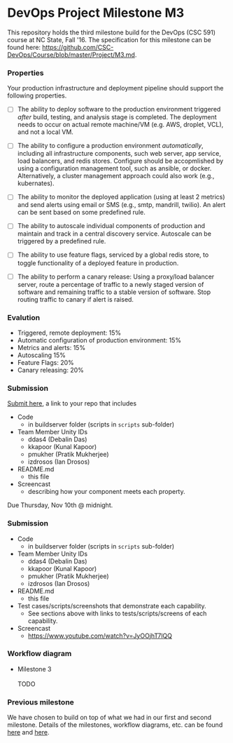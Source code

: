 # DevOps Project Milestone M3
This repository holds the third milestone build for the DevOps (CSC 591) course at NC State, Fall '16. The specification for this milestone can be found here: https://github.com/CSC-DevOps/Course/blob/master/Project/M3.md.

### Properties

Your production infrastructure and deployment pipeline should support the following properties.

- [ ] The ability to deploy software to the production environment triggered *after* build, testing, and analysis stage is completed. The deployment needs to occur on actual remote machine/VM (e.g. AWS, droplet, VCL), and not a local VM.

- [ ] The ability to configure a production environment *automatically*, including all infrastructure components, such web server, app service, load balancers, and redis stores. Configure should be accopmlished by using a configuration management tool, such as ansible, or docker. Alternatively, a cluster management approach could also work (e.g., kubernates).

- [ ] The ability to monitor the deployed application (using at least 2 metrics) and send alerts using email or SMS (e.g., smtp, mandrill, twilio). An alert can be sent based on some predefined rule.

- [ ] The ability to autoscale individual components of production and maintain and track in a central discovery service. Autoscale can be triggered by a predefined rule.

- [ ] The ability to use feature flags, serviced by a global redis store, to toggle functionality of a deployed feature in production.

- [ ] The ability to perform a canary release: Using a proxy/load balancer server, route a percentage of traffic to a newly staged version of software and remaining traffic to a stable version of software. Stop routing traffic to canary if alert is raised.

### Evalution

* Triggered, remote deployment: 15%
* Automatic configuration of production environment: 15%
* Metrics and alerts: 15%
* Autoscaling 15%
* Feature Flags: 20%
* Canary releasing: 20%

### Submission

[Submit here](https://goo.gl/forms/T0S379BageCgUYir2), a link to your repo that includes

- Code
  - in buildserver folder (scripts in `scripts` sub-folder)
- Team Member Unity IDs
  - ddas4 (Debalin Das)
  - kkapoor (Kunal Kapoor)
  - pmukher (Pratik Mukherjee)
  - izdrosos (Ian Drosos)
- README.md 
  - this file
- Screencast
  - describing how your component meets each property.

Due Thursday, Nov 10th @ midnight.

### Submission
- Code
  - in buildserver folder (scripts in `scripts` sub-folder)
- Team Member Unity IDs
  - ddas4 (Debalin Das)
  - kkapoor (Kunal Kapoor)
  - pmukher (Pratik Mukherjee)
  - izdrosos (Ian Drosos)
- README.md 
  - this file
- Test cases/scripts/screenshots that demonstrate each capability.
  - See sections above with links to tests/scripts/screens of each capability.
- Screencast
  - https://www.youtube.com/watch?v=JyOOjhT7lQQ
  
### Workflow diagram
 - Milestone 3<br/><br/>
  TODO
  
### Previous milestone
We have chosen to build on top of what we had in our first and second milestone. Details of the milestones, workflow diagrams, etc. can be found [here](https://github.com/debalin/devops-ci-pipeline/blob/master/README.md) and [here](https://github.com/debalin/devops-ci-pipeline/tree/milestone2).
